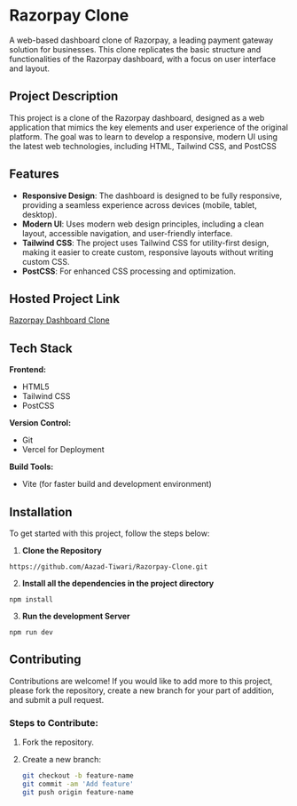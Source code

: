 # Razorpay Clone

A web-based dashboard clone of Razorpay, a leading payment gateway solution for businesses. This clone replicates the basic structure and functionalities of the Razorpay dashboard, with a focus on user interface and layout.

## Project Description

This project is a clone of the Razorpay dashboard, designed as a web application that mimics the key elements and user experience of the original platform. The goal was to learn to develop a responsive, modern UI using the latest web technologies, including HTML, Tailwind CSS, and PostCSS

## Features

- **Responsive Design**: The dashboard is designed to be fully responsive, providing a seamless experience across devices (mobile, tablet, desktop).
- **Modern UI**: Uses modern web design principles, including a clean layout, accessible navigation, and user-friendly interface.
- **Tailwind CSS**: The project uses Tailwind CSS for utility-first design, making it easier to create custom, responsive layouts without writing custom CSS.
- **PostCSS**: For enhanced CSS processing and optimization.

## Hosted Project Link

[Razorpay Dashboard Clone](https://razorpay-dashboard-xv.vercel.app/)


## Tech Stack

**Frontend:**
- HTML5
- Tailwind CSS
- PostCSS

**Version Control:**
- Git
- Vercel for Deployment

**Build Tools:**
- Vite (for faster build and development environment)

## Installation

To get started with this project, follow the steps below:

1. **Clone the Repository**

```
https://github.com/Aazad-Tiwari/Razorpay-Clone.git
```

2. **Install all the dependencies in the project directory**

```
npm install
```

3. **Run the development Server**

```
npm run dev
```

## Contributing

Contributions are welcome! If you would like to add more to this project, please fork the repository, create a new branch for your part of addition, and submit a pull request.

### Steps to Contribute:

1. Fork the repository.
2. Create a new branch:

   ```bash
   git checkout -b feature-name
   git commit -am 'Add feature'
   git push origin feature-name
  ```
